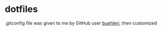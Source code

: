 # dotfiles

.gitconfig file was given to me by GitHub user [buehlerj](https://github.com/buehlerj/), then customized